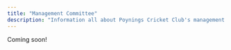 ```yaml
---
title: "Management Committee"
description: "Information all about Poynings Cricket Club's management committee."
---
```


Coming soon!

<!-- Cards here, one for each document, with a link to the document. -->